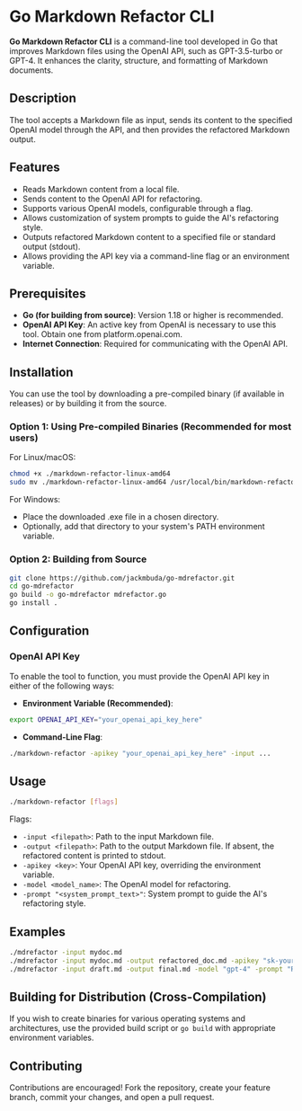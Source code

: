 # Go Markdown Refactor CLI

**Go Markdown Refactor CLI** is a command-line tool developed in Go that improves Markdown files using the OpenAI API, such as GPT-3.5-turbo or GPT-4. It enhances the clarity, structure, and formatting of Markdown documents.

## Description

The tool accepts a Markdown file as input, sends its content to the specified OpenAI model through the API, and then provides the refactored Markdown output.

## Features

- Reads Markdown content from a local file.
- Sends content to the OpenAI API for refactoring.
- Supports various OpenAI models, configurable through a flag.
- Allows customization of system prompts to guide the AI's refactoring style.
- Outputs refactored Markdown content to a specified file or standard output (stdout).
- Allows providing the API key via a command-line flag or an environment variable.

## Prerequisites

- **Go (for building from source)**: Version 1.18 or higher is recommended.
- **OpenAI API Key**: An active key from OpenAI is necessary to use this tool. Obtain one from platform.openai.com.
- **Internet Connection**: Required for communicating with the OpenAI API.

## Installation

You can use the tool by downloading a pre-compiled binary (if available in releases) or by building it from the source.

### Option 1: Using Pre-compiled Binaries (Recommended for most users)

For Linux/macOS:
```bash
chmod +x ./markdown-refactor-linux-amd64
sudo mv ./markdown-refactor-linux-amd64 /usr/local/bin/markdown-refactor
```

For Windows:
- Place the downloaded .exe file in a chosen directory.
- Optionally, add that directory to your system's PATH environment variable.

### Option 2: Building from Source

```bash
git clone https://github.com/jackmbuda/go-mdrefactor.git
cd go-mdrefactor
go build -o go-mdrefactor mdrefactor.go
go install .
```

## Configuration

### OpenAI API Key

To enable the tool to function, you must provide the OpenAI API key in either of the following ways:

- **Environment Variable (Recommended)**:
```bash
export OPENAI_API_KEY="your_openai_api_key_here"
```

- **Command-Line Flag**:
```bash
./markdown-refactor -apikey "your_openai_api_key_here" -input ...
```

## Usage

```bash
./markdown-refactor [flags]
```

Flags:
- `-input <filepath>`: Path to the input Markdown file.
- `-output <filepath>`: Path to the output Markdown file. If absent, the refactored content is printed to stdout.
- `-apikey <key>`: Your OpenAI API key, overriding the environment variable.
- `-model <model_name>`: The OpenAI model for refactoring.
- `-prompt "<system_prompt_text>"`: System prompt to guide the AI's refactoring style.

## Examples

```bash
./mdrefactor -input mydoc.md
./mdrefactor -input mydoc.md -output refactored_doc.md -apikey "sk-yourkey"
./mdrefactor -input draft.md -output final.md -model "gpt-4" -prompt "Refactor this Markdown to be more concise and suitable for a technical audience."
```

## Building for Distribution (Cross-Compilation)

If you wish to create binaries for various operating systems and architectures, use the provided build script or `go build` with appropriate environment variables.

## Contributing

Contributions are encouraged! Fork the repository, create your feature branch, commit your changes, and open a pull request.